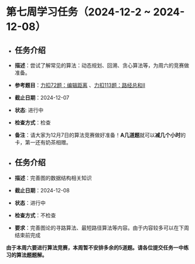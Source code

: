 # 第七周学习任务（2024-12-2 ~ 2024-12-08）

- ## 任务介绍

- **描述**：尝试了解常见的算法：动态规划、回溯、贪心算法等，为周六的竞赛做准备。

- **参考题目**：[力扣72题：编辑距离](https://leetcode.cn/problems/edit-distance/description/) 、[力扣113题：路经总和II](https://leetcode.cn/problems/path-sum-ii/description/?envType=problem-list-v2&envId=VgC3G1qe)

- **截止日期**：2024-12-07

- **状态**: 进行中

- **检查方式**：检查

- **备注**：请大家为12月7日的算法竞赛做好准备！**A几道题**就可以**减几个小时**的卡，第一还有奶茶相赠。

- ## 任务介绍

- **描述**：完善图的数据结构相关知识

- **截止日期**：2024-12-08

- **状态**：进行中

- **检查方式**：不检查

- **要求**：完善图论的寻路算法、最短路径算法等内容。由于内容较多可以在下周结束前完成

**由于本周六要进行算法竞赛，本周暂不安排多余的5道题。请各位提交任务一中练习的算法题题解。**